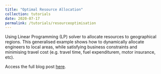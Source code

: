 ```yaml
---
title: "Optimal Resource Allocation"
collection: tutorials
date: 2020-07-17
permalink: /tutorials/resourceoptimisation
---
```


Using Linear Programming (LP) solver to allocate resources to geographical regions. This generalised example shows how to dynamically allocate engineers to local areas, while satisfying business constraints and minimising travel cost (e.g. travel time, fuel expenditurem, motor insurance, etc).

Access the full blog post [here](https://timothywong731.github.io/resourceoptimisation/).
